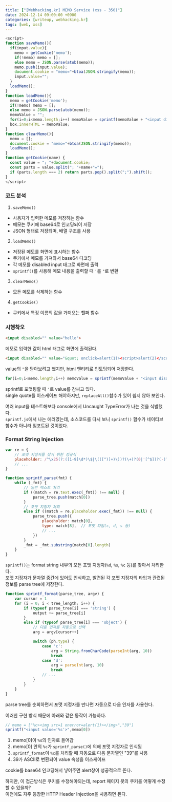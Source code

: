 ```yaml
---
title: ["[Webhacking.kr] MEMO Service (xss - 350)"]
date: 2024-12-14 09:00:00 +0900
categories: [writeup, webhacking.kr]
tags: [web, xss]
---
```


```javascript
<script>
function saveMemo(){
  if(input.value){
    memo = getCookie('memo');
    if(!memo) memo = [];
    else memo = JSON.parse(atob(memo));
    memo.push(input.value);
    document.cookie = "memo="+btoa(JSON.stringify(memo));
    input.value="";
  }
  loadMemo();
}
function loadMemo(){
  memo = getCookie('memo');
  if(!memo) memo = [];
  else memo = JSON.parse(atob(memo));
  memoValue = "";
  for(i=0;i<memo.length;i++) memoValue = sprintf(memoValue + "<input disabled value='%s'></input><br>",memo[i].replaceAll("'","\""));
  box.innerHTML = memoValue;
}
function clearMemo(){
  memo = [];
  document.cookie = "memo="+btoa(JSON.stringify(memo));
  loadMemo();
}
function getCookie(name) {
  const value = "; "+document.cookie;
  const parts = value.split("; "+name+"=");
  if (parts.length === 2) return parts.pop().split(";").shift();
}
</script>
```

### 코드 분석
1. `saveMemo()`
  * 사용자가 입력한 메모를 저장하는 함수
  * 메모는 쿠키에 base64로 인코딩되어 저장
  * JSON 형태로 저장되며, 배열 구조를 사용
2. `loadMemo()`
  * 저장된 메모를 화면에 표시하는 함수
  * 쿠키에서 메모를 가져와서 base64 디코딩
  * 각 메모를 disabled input 태그로 화면에 출력
  * `sprintf()`를 사용해 메모 내용을 출력할 때 `'`를 `"`로 변환
3. `clearMemo()`
  * 모든 메모를 삭제하는 함수
4. `getCookie()`
  * 쿠키에서 특정 이름의 값을 가져오는 헬퍼 함수

### 시행착오
```html
<input disabled="" value="hello">
```  
메모로 입력한 값이 html 태그로 화면에 출력된다.  

```html
<input disabled="" value="&quot; onclick=alert(1)><script>alert(2)</script>">>
```
value의 `"`을 닫아보려고 했지만, html 엔티티로 인토딩되어 저장한다.

```javascript
for(i=0;i<memo.length;i++) memoValue = sprintf(memoValue + "<input disabled value='%s'></input><br>",memo[i].replaceAll("'","\""));
```
sprintf로 포맷팅할 때 `'`로 value를 감싸고 있다.  
single quote를 이스케이프 해야하지만, `replaceAll()`함수가 있어 쉽지 않아 보인다.  

여러 input을 테스트해보다 console에서 Uncaught TypeError가 나는 것을 식별했다.  
`sprintf.js`에서 나는 에러였는데, 소스코드를 다시 보니 `sprintf()` 함수가 네이티브 함수가 아니라 임포트된 것이었다.  

### Format String Injection

```javascript
var re = {
    // 포맷 지정자를 찾기 위한 정규식
    placeholder: /^\x25(?:([1-9]\d*)\$|\(([^)]+)\))?(\+)?(0|'[^$])?(-)?(\d+)?(?:\.(\d+))?([b-gijostTuvxX])/
    // ...
}

function sprintf_parse(fmt) {
    while (_fmt) {
        // 일반 텍스트 처리
        if ((match = re.text.exec(_fmt)) !== null) {
            parse_tree.push(match[0])
        }
        // 포맷 지정자 처리
        else if ((match = re.placeholder.exec(_fmt)) !== null) {
            parse_tree.push({
                placeholder: match[0],
                type: match[8],  // 포맷 타입(c, d, s 등)
                // ...
            })
        }
        _fmt = _fmt.substring(match[0].length)
    }
}
```
`sprintf()`는 format string 내부의 모든 포맷 지정자(`%d`, `%s`, `%c` 등)를 찾아서 처리한다.  
포맷 지정자가 문자열 중간에 있어도 인식하고, 발견된 각 포맷 지정자의 타입과 관련된 정보를 parse tree에 저장한다.  

```javascript
function sprintf_format(parse_tree, argv) {
    var cursor = 1
    for (i = 0; i < tree_length; i++) {
        if (typeof parse_tree[i] === 'string') {
            output += parse_tree[i]
        }
        else if (typeof parse_tree[i] === 'object') {
            // 다음 인자를 자동으로 선택
            arg = argv[cursor++]

            switch (ph.type) {
                case 'c':
                    arg = String.fromCharCode(parseInt(arg, 10))
                    break
                case 'd':
                    arg = parseInt(arg, 10)
                    break
                // ...
            }
        }
    }
}
```  
parse tree를 순회하면서 포맷 지정자를 만나면 자동으로 다음 인자를 사용한다.  

이러한 구현 방식 때문에 아래와 같은 동작이 가능하다.  

```javascript
// memo = ["%c><img src=1 onerror=alert(1)></img>","39"]
sprintf("<input value='%s'>",memo[0])
```
1. memo[0]이 `%s`의 인자로 들어감
2. memo[0] 안의 `%c`가 `sprintf_parse()`에 의해 포맷 지정자로 인식됨
3. `sprintf_format`이 `%c`를 처리할 때 자동으로 다음 문자열인 "39"를 사용
4. 39가 ASCII로 변환되어 value 속성을 이스케이프

cookie를 base64 인코딩해서 넣어주면 alert창이 성공적으로 뜬다.  

하지만, 이 접근방식은 쿠키를 수정해야되는데, report 페이지 봇의 쿠키를 어떻게 수정할 수 있을까?  
이전에도 자주 등장한 HTTP Header Injection을 사용하면 된다.  

